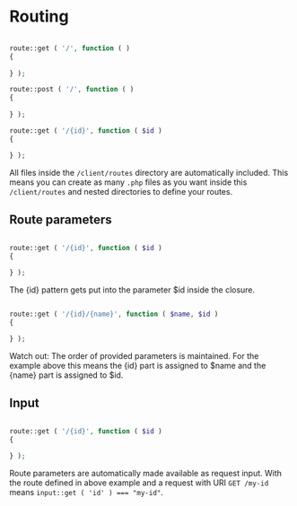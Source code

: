# Routing

```php

route::get ( '/', function ( )
{
    
} );

route::post ( '/', function ( )
{
    
} );

route::get ( '/{id}', function ( $id )
{

} );

```


All files inside the ``/client/routes`` directory are automatically included. This means you can create as many `.php` files as you want inside this ``/client/routes`` and nested directories to define your routes.

## Route parameters

```php

route::get ( '/{id}', function ( $id )
{

} );

```

The {id} pattern gets put into the parameter $id inside the closure.


```php

route::get ( '/{id}/{name}', function ( $name, $id )
{

} );

```

Watch out: The order of provided parameters is maintained. For the example above this means the {id} part is assigned to $name and the {name} part is assigned to $id.


## Input

```php

route::get ( '/{id}', function ( $id )
{

} );

```

Route parameters are automatically made available as request input. With the route defined in above example and a request with URI `GET /my-id` means `input::get ( 'id' ) === "my-id"`.

